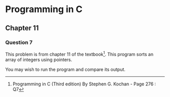# Programming in C
## Chapter 11
### Question 7

This problem is from chapter 11 of the textbook[^1]. This program sorts an array of integers using pointers.

You may wish to run the program and compare its output.


[^1]: Programming in C (Third edition) By Stephen G. Kochan - Page 276 : Q7